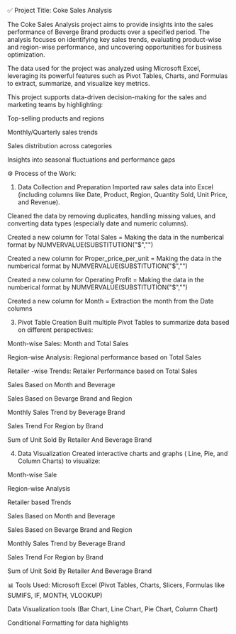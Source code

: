 
✅ Project Title: Coke Sales Analysis

The Coke Sales Analysis project aims to provide insights into the sales performance of Beverge Brand products over a specified period. The analysis focuses on identifying key sales trends, evaluating product-wise and region-wise performance, and uncovering opportunities for business optimization.

The data used for the project was analyzed using Microsoft Excel, leveraging its powerful features such as Pivot Tables, Charts, and Formulas to extract, summarize, and visualize key metrics.

This project supports data-driven decision-making for the sales and marketing teams by highlighting:

Top-selling products and regions

Monthly/Quarterly sales trends

Sales distribution across categories

Insights into seasonal fluctuations and performance gaps

⚙️ Process of the Work:
1. Data Collection and Preparation
Imported raw sales data into Excel (including columns like Date, Product, Region, Quantity Sold, Unit Price, and Revenue).

Cleaned the data by removing duplicates, handling missing values, and converting data types (especially date and numeric columns).

Created a new column for Total Sales = Making the data in the numberical format by NUMVERVALUE(SUBSTITUTION("$","")

Created a new column for Proper_price_per_unit = Making the data in the numberical format by NUMVERVALUE(SUBSTITUTION("$","")

Created a new column for Operating Profit = Making the data in the numberical format by NUMVERVALUE(SUBSTITUTION("$","")

Created a new column for Month = Extraction the month from the Date columns


3. Pivot Table Creation
Built multiple Pivot Tables to summarize data based on different perspectives:

Month-wise Sales: Month and Total Sales

Region-wise Analysis: Regional performance based on Total Sales

Retailer -wise Trends: Retailer Performance based on Total Sales

Sales Based on Month and Beverage

Sales Based on Bevarge Brand and Region

Monthly Sales Trend by Beverage Brand

Sales Trend For Region by Brand

Sum of Unit Sold By Retailer And Beverage Brand


4. Data Visualization
Created interactive charts and graphs ( Line, Pie, and Column Charts) to visualize:

Month-wise Sale

Region-wise Analysis

Retailer based Trends

Sales Based on Month and Beverage

Sales Based on Bevarge Brand and Region

Monthly Sales Trend by Beverage Brand

Sales Trend For Region by Brand

Sum of Unit Sold By Retailer And Beverage Brand



📊 Tools Used:
Microsoft Excel (Pivot Tables, Charts, Slicers, Formulas like SUMIFS, IF, MONTH, VLOOKUP)

Data Visualization tools (Bar Chart, Line Chart, Pie Chart, Column Chart)

Conditional Formatting for data highlights
